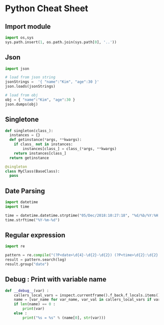 # Python Cheat Sheet

## Import module
```python
import os,sys
sys.path.insert(1, os.path.join(sys.path[0], '..'))
```

## Json
```python
import json

# load from json string
jsonStrings =  '{ "name":"Kim", "age":30 }'
json.loads(jsonStrings)

# load from obj
obj = { "name":"Kim", "age":30 }
json.dumps(obj)
```

## Singletone
```python
def singleton(class_):
  instances = {}
  def getinstance(*args, **kwargs):
    if class_ not in instances:
        instances[class_] = class_(*args, **kwargs)
    return instances[class_]
  return getinstance

@singleton
class MyClass(BaseClass):
  pass
```

## Date Parsing
```python
import datetime
import time

time = datetime.datetime.strptime("05/Dec/2018:10:27:18", "%d/%b/%Y:%H:%M:%S")
time.strftime("%Y-%m-%d")
```

## Regular expression
```python
import re

pattern = re.compile("(?P<date>\d{4}-\d{2}-\d{2}) (?P<time>\d{2}:\d{2}:\d{2}).*")
result = pattern.search(log)
result.group("date")
```

## Debug : Print with variable name
```python 
def __debug__(var) :
    callers_local_vars = inspect.currentframe().f_back.f_locals.items()
    name = [var_name for var_name, var_val in callers_local_vars if var_val is var]
    if len(name) == 0 :
        print(var)
    else :
        print("%s = %s" % (name[0], str(var)))
```
